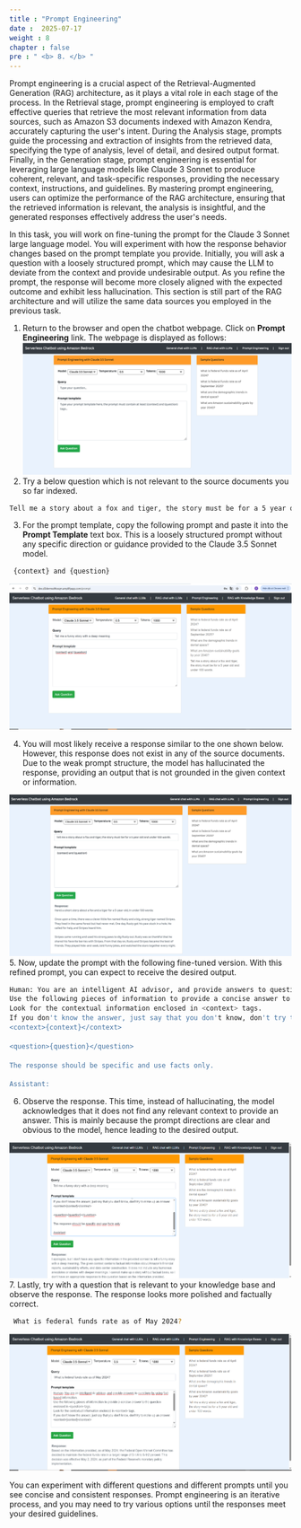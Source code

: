 ```yaml
---
title : "Prompt Engineering"
date :  2025-07-17
weight : 8
chapter : false
pre : " <b> 8. </b> "
---
```


Prompt engineering is a crucial aspect of the Retrieval-Augmented Generation (RAG) architecture, as it plays a vital role in each stage of the process. In the Retrieval stage, prompt engineering is employed to craft effective queries that retrieve the most relevant information from data sources, such as Amazon S3 documents indexed with Amazon Kendra, accurately capturing the user's intent. During the Analysis stage, prompts guide the processing and extraction of insights from the retrieved data, specifying the type of analysis, level of detail, and desired output format. Finally, in the Generation stage, prompt engineering is essential for leveraging large language models like Claude 3 Sonnet to produce coherent, relevant, and task-specific responses, providing the necessary context, instructions, and guidelines. By mastering prompt engineering, users can optimize the performance of the RAG architecture, ensuring that the retrieved information is relevant, the analysis is insightful, and the generated responses effectively address the user's needs.

In this task, you will work on fine-tuning the prompt for the Claude 3 Sonnet large language model. You will experiment with how the response behavior changes based on the prompt template you provide. Initially, you will ask a question with a loosely structured prompt, which may cause the LLM to deviate from the context and provide undesirable output. As you refine the prompt, the response will become more closely aligned with the expected outcome and exhibit less hallucination. This section is still part of the RAG architecture and will utilize the same data sources you employed in the previous task.

1. Return to the browser and open the chatbot webpage. Click on **Prompt Engineering** link. The webpage is displayed as follows:
![ConnectPrivate](https://github.com/PVinhP/PPV_Workshop_01/blob/main/Workshop/static/images/5.fwd/task5/010.png?raw=true)
2. Try a below question which is not relevant to the source documents you so far indexed.
````bash
Tell me a story about a fox and tiger, the story must be for a 5 year old and under 100 words.
````
3. For the prompt template, copy the following prompt and paste it into the **Prompt Template** text box. This is a loosely structured prompt without any specific direction or guidance provided to the Claude 3.5 Sonnet model.
````bash
 {context} and {question}
````
![ConnectPrivate](https://github.com/PVinhP/PPV_Workshop_01/blob/main/Workshop/static/images/5.fwd/task5/011.png?raw=true)

4. You will most likely receive a response similar to the one shown below. However, this response does not exist in any of the source documents. Due to the weak prompt structure, the model has hallucinated the response, providing an output that is not grounded in the given context or information.

![ConnectPrivate](https://github.com/PVinhP/PPV_Workshop_01/blob/main/Workshop/static/images/5.fwd/task5/015.png?raw=true)
5. Now, update the prompt with the following fine-tuned version. With this refined prompt, you can expect to receive the desired output.

````bash
Human: You are an intelligent AI advisor, and provide answers to questions by using fact based information. 
Use the following pieces of information to provide a concise answer to the question enclosed in <question> tags. 
Look for the contextual information enclosed in <context> tags.
If you don't know the answer, just say that you don't know, don't try to make up an answer.
<context>{context}</context>

<question>{question}</question>

The response should be specific and use facts only.

Assistant:
````
6. Observe the response. This time, instead of hallucinating, the model acknowledges that it does not find any relevant context to provide an answer. This is mainly because the prompt directions are clear and obvious to the model, hence leading to the desired output.

![ConnectPrivate](https://github.com/PVinhP/PPV_Workshop_01/blob/main/Workshop/static/images/5.fwd/task5/013.png?raw=true)
7. Lastly, try with a question that is relevant to your knowledge base and observe the response. The response looks more polished and factually correct.
````bash
 What is federal funds rate as of May 2024?
````
![ConnectPrivate](https://github.com/PVinhP/PPV_Workshop_01/blob/main/Workshop/static/images/5.fwd/task5/014.png?raw=true)

You can experiment with different questions and different prompts until you see concise and consistent responses. Prompt engineering is an iterative process, and you may need to try various options until the responses meet your desired guidelines.